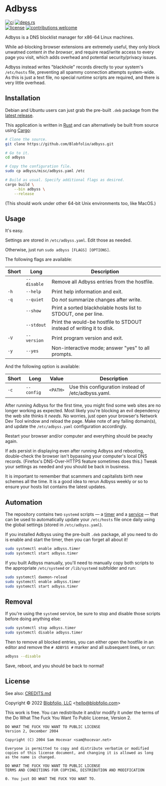 # Adbyss

[![ci](https://img.shields.io/github/workflow/status/Blobfolio/adbyss/Build.svg?style=flat-square&label=ci)](https://github.com/Blobfolio/adbyss/actions)
[![deps.rs](https://deps.rs/repo/github/blobfolio/adbyss/status.svg?style=flat-square&label=deps.rs)](https://deps.rs/repo/github/blobfolio/adbyss)<br>
[![license](https://img.shields.io/badge/license-wtfpl-ff1493?style=flat-square)](https://en.wikipedia.org/wiki/WTFPL)
[![contributions welcome](https://img.shields.io/badge/PRs-welcome-brightgreen.svg?style=flat-square&label=contributions)](https://github.com/Blobfolio/adbyss/issues)

Adbyss is a DNS blocklist manager for x86-64 Linux machines.

While ad-blocking browser extensions are extremely useful, they only block unwatned content *in the browser*, and require read/write access to every page you visit, which adds overhead and potential security/privacy issues.

Adbyss instead writes "blackhole" records directly to your system's `/etc/hosts` file, preventing all spammy connection attempts system-wide. As this is just a text file, no special runtime scripts are required, and there is very little overhead.



## Installation

Debian and Ubuntu users can just grab the pre-built `.deb` package from the [latest release](https://github.com/Blobfolio/adbyss/releases/latest).

This application is written in [Rust](https://www.rust-lang.org/) and can alternatively be built from source using [Cargo](https://github.com/rust-lang/cargo):

```bash
# Clone the source.
git clone https://github.com/Blobfolio/adbyss.git

# Go to it.
cd adbyss

# Copy the configuration file.
sudo cp adbyss/misc/adbyss.yaml /etc

# Build as usual. Specify additional flags as desired.
cargo build \
    --bin adbyss \
    --release
```

(This should work under other 64-bit Unix environments too, like MacOS.)



## Usage

It's easy.

Settings are stored in `/etc/adbyss.yaml`. Edit those as needed.

Otherwise, just run `sudo adbyss [FLAGS] [OPTIONS]`.

The following flags are available:

| Short | Long | Description |
| ----- | ---- | ----------- |
| | `--disable` | Remove all Adbyss entries from the hostfile. |
| `-h` | `--help` | Print help information and exit. |
| `-q` | `--quiet` | Do *not* summarize changes after write. |
| | `--show` | Print a sorted blackholable hosts list to STDOUT, one per line. |
| | `--stdout` | Print the would-be hostfile to STDOUT instead of writing it to disk. |
| `-V` | `--version` | Print program version and exit. |
| `-y` | `--yes` | Non-interactive mode; answer "yes" to all prompts. |

And the following option is available:

| Short | Long | Value | Description |
| ----- | ---- | ----- | ----------- |
| `-c` | `--config` | `<PATH>` | Use this configuration instead of /etc/adbyss.yaml. |

After running Adbyss for the first time, you might find some web sites are no longer working as expected. Most likely you're blocking an evil dependency the web site thinks it *needs*. No worries, just open your browser's Network Dev Tool window and reload the page. Make note of any failing domain(s), and update the `/etc/adbyss.yaml` configuration accordingly.

Restart your browser and/or computer and everything should be peachy again.

If ads persist in displaying even after running Adbyss and rebooting, double-check the browser isn't bypassing your computer's local DNS records. (Firefox's DNS-Over-HTTPS feature sometimes does this.) Tweak your settings as needed and you should be back in business.

It is important to remember that scammers and capitalists birth new schemes all the time. It is a good idea to rerun Adbyss weekly or so to ensure your hosts list contains the latest updates.



## Automation

The repository contains two `systemd` scripts — a [timer](https://github.com/Blobfolio/adbyss/tree/master/adbyss/skel/systemd/adbyss.timer) and a [service](https://github.com/Blobfolio/adbyss/tree/master/adbyss/skel/systemd/adbyss.service) — that can be used to automatically update your `/etc/hosts` file once daily using the global settings (stored in `/etc/adbyss.yaml`).

If you installed Adbyss using the pre-built `.deb` package, all you need to do is enable and start the timer, then you can forget all about it!

```bash
sudo systemctl enable adbyss.timer
sudo systemctl start adbyss.timer
```

If you built Adbyss manually, you'll need to manually copy both scripts to the appropriate `/etc/systemd` or `/lib/systemd` subfolder and run:

```bash
sudo systemctl daemon-reload
sudo systemctl enable adbyss.timer
sudo systemctl start adbyss.timer
```



## Removal

If you're using the `systemd` service, be sure to stop and disable those scripts before doing anything else:

```bash
sudo systemctl stop adbyss.timer
sudo systemctl disable adbyss.timer
```

Then to remove all blocked entries, you can either open the hostfile in an editor and remove the `# ADBYSS #` marker and all subsequent lines, or run:

```bash
adbyss --disable
```

Save, reboot, and you should be back to normal!



## License

See also: [CREDITS.md](CREDITS.md)

Copyright © 2022 [Blobfolio, LLC](https://blobfolio.com) &lt;hello@blobfolio.com&gt;

This work is free. You can redistribute it and/or modify it under the terms of the Do What The Fuck You Want To Public License, Version 2.

    DO WHAT THE FUCK YOU WANT TO PUBLIC LICENSE
    Version 2, December 2004
    
    Copyright (C) 2004 Sam Hocevar <sam@hocevar.net>
    
    Everyone is permitted to copy and distribute verbatim or modified
    copies of this license document, and changing it is allowed as long
    as the name is changed.
    
    DO WHAT THE FUCK YOU WANT TO PUBLIC LICENSE
    TERMS AND CONDITIONS FOR COPYING, DISTRIBUTION AND MODIFICATION
    
    0. You just DO WHAT THE FUCK YOU WANT TO.
